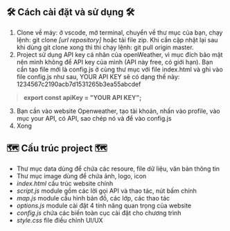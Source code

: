 ## 🛠 Cách cài đặt và sử dụng 🛠
1. Clone về máy: ở vscode, mở terminal, chuyển về thư mục của bạn, chạy lệnh: git clone  *[url repository]* hoặc tải file zip. Khi cần cập nhật lại sau khi dùng git clone xong thì thì chạy lệnh: git pull origin master.
2. Project sử dụng API key cá nhân của openWeather, vì mục đích bảo mật nên mình không để API key của mình (API này free, có giới hạn). Bạn cần tạo file mới là config.js ở cùng thư mục với file index.html và ghi vào file config.js như sau, YOUR API KEY sẽ có dạng thế này: 1234567c2190acb7d1531265b3ea55abcdef

>**export const apiKey = "YOUR API KEY";**

3. Bạn cần vào website Openweather, tạo tài khoản, nhấn vào profile, vào mục your API, có API, sao chép nó và để vào config.js
4. Xong 

## 🗺 Cấu trúc project 🗺

- Thư mục data dùng để chứa các resoure, file dữ liệu, văn bản thông tin
- Thư mục image dùng để chứa ảnh, logo, icon
- *index.html* cấu trúc website chính
- *script.js* module gồm các lời gọi API và thao tác, nút bấm chính
- *map.js* module cấu hình bản đồ, các lớp, các thao tác
- *options.js* module cài đặt 4 tính năng quan trọng của website
- *config.js* chứa các biến toàn cục cài đặt cho chương trình
- *style.css* file điều chỉnh UI/UX

